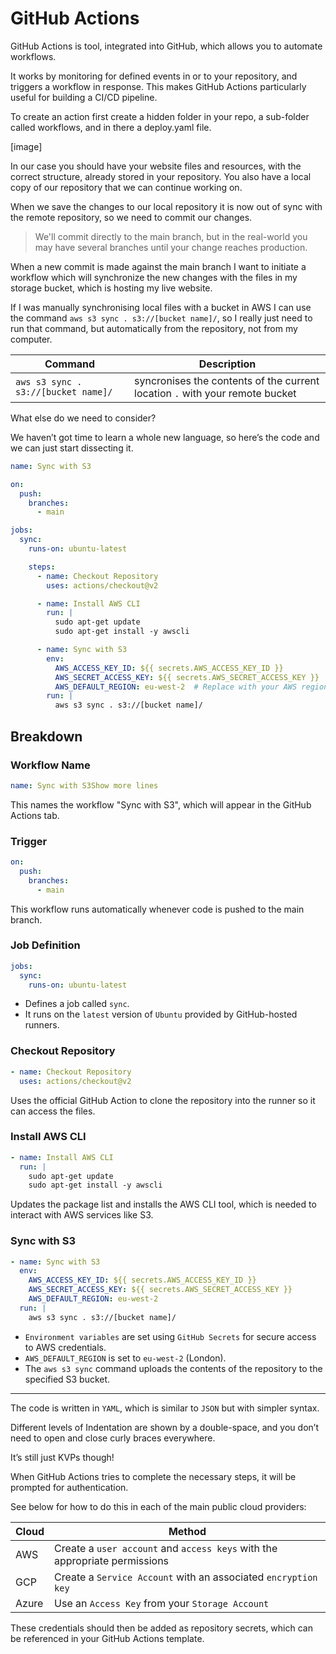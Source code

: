 # GitHub Actions 

GitHub Actions is tool, integrated into GitHub, which allows you to automate workflows.

It works by monitoring for defined events in or to your repository, and triggers a workflow in response. This makes GitHub Actions particularly useful for building a CI/CD pipeline.

To create an action first create a hidden folder in your repo, a sub-folder called workflows, and in there a deploy.yaml file.

[image]

In our case you should have your website files and resources, with the correct structure, already stored in your repository. You also have a local copy of our repository that we can continue working on.

When we save the changes to our local repository it is now out of sync with the remote repository, so we need to commit our changes.

>We'll commit directly to the main branch, but in the real-world you may have several branches until your change reaches production.

When a new commit is made against the main branch I want to initiate a workflow which will synchronize the new changes with the files in my storage bucket, which is hosting my live website.

If I was manually synchronising local files with a bucket in AWS I can use the command `aws s3 sync . s3://[bucket name]/`, so I really just need to run that command, but automatically from the repository, not from my computer.

|Command|Description|
|---|---|
|`aws s3 sync . s3://[bucket name]/`|syncronises the contents of the current location `.` with your remote bucket|

What else do we need to consider?

We haven’t got time to learn a whole new language, so here’s the code and we can just start dissecting it.

```yaml
name: Sync with S3

on:
  push:
    branches:
      - main

jobs:
  sync:
    runs-on: ubuntu-latest

    steps:
      - name: Checkout Repository
        uses: actions/checkout@v2

      - name: Install AWS CLI
        run: |
          sudo apt-get update
          sudo apt-get install -y awscli

      - name: Sync with S3
        env:
          AWS_ACCESS_KEY_ID: ${{ secrets.AWS_ACCESS_KEY_ID }}
          AWS_SECRET_ACCESS_KEY: ${{ secrets.AWS_SECRET_ACCESS_KEY }}
          AWS_DEFAULT_REGION: eu-west-2  # Replace with your AWS region
        run: |
          aws s3 sync . s3://[bucket name]/
```

## Breakdown

### Workflow Name

```yaml
name: Sync with S3Show more lines
```

This names the workflow "Sync with S3", which will appear in the GitHub Actions tab.

### Trigger

```YAML
on:
  push:
    branches:
      - main
```

This workflow runs automatically whenever code is pushed to the main branch.

### Job Definition

```YAML
jobs:  
  sync:
    runs-on: ubuntu-latest
```

- Defines a job called `sync`.
- It runs on the `latest` version of `Ubuntu` provided by GitHub-hosted runners.

### Checkout Repository

```YAML
- name: Checkout Repository
  uses: actions/checkout@v2
```

Uses the official GitHub Action to clone the repository into the runner so it can access the files.

### Install AWS CLI

```YAML
- name: Install AWS CLI
  run: |
    sudo apt-get update
    sudo apt-get install -y awscli
```

Updates the package list and installs the AWS CLI tool, which is needed to interact with AWS services like S3.

### Sync with S3

```YAML
- name: Sync with S3
  env:
    AWS_ACCESS_KEY_ID: ${{ secrets.AWS_ACCESS_KEY_ID }}
    AWS_SECRET_ACCESS_KEY: ${{ secrets.AWS_SECRET_ACCESS_KEY }}
    AWS_DEFAULT_REGION: eu-west-2  
  run: |
    aws s3 sync . s3://[bucket name]/
```

- `Environment variables` are set using `GitHub Secrets` for secure access to AWS credentials.
- `AWS_DEFAULT_REGION` is set to `eu-west-2` (London).
- The `aws s3 sync` command uploads the contents of the repository to the specified S3 bucket.

---

The code is written in `YAML`, which is similar to `JSON` but with simpler syntax.

Different levels of Indentation are shown by a double-space, and you don’t need to open and close curly braces everywhere.

It’s still just KVPs though!

When GitHub Actions tries to complete the necessary steps, it will be prompted for authentication.

See below for how to do this in each of the main public cloud providers:

|Cloud|Method|
|---|---|
|AWS|Create a `user account` and `access keys` with the appropriate permissions|
|GCP|Create a `Service Account` with an associated `encryption key`|
|Azure|Use an `Access Key` from your `Storage Account`|

These credentials should then be added as repository secrets, which can be referenced in your GitHub Actions template.
